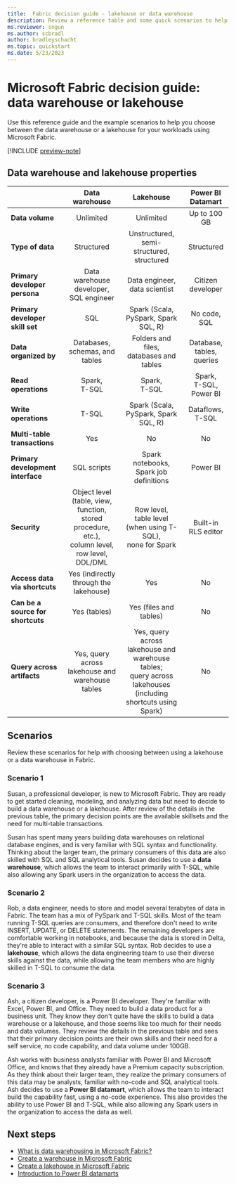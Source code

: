 ```yaml
---
title:  Fabric decision guide - lakehouse or data warehouse
description: Review a reference table and some quick scenarios to help in choosing whether to use a data warehouse or a lakehouse for your data in Fabric.
ms.reviewer: sngun
ms.author: scbradl
author: bradleyschacht
ms.topic: quickstart
ms.date: 5/23/2023
---
```


# Microsoft Fabric decision guide: data warehouse or lakehouse

Use this reference guide and the example scenarios to help you choose between the data warehouse or a lakehouse for your workloads using Microsoft Fabric.

[!INCLUDE [preview-note](../includes/preview-note.md)]

## Data warehouse and lakehouse properties

| | **Data warehouse** | **Lakehouse** | **Power BI Datamart**  |
|---|:---:|:---:|:---:|
| **Data volume** | Unlimited | Unlimited |Up to 100 GB|
| **Type of data** | Structured | Unstructured,<br>semi-structured,<br>structured |Structured|
| **Primary developer persona** | Data warehouse developer,<br>SQL engineer | Data engineer,<br>data scientist |Citizen developer|
| **Primary developer skill set** | SQL | Spark (Scala, PySpark, Spark SQL, R) |No code, SQL|
| **Data organized by** | Databases, schemas, and tables | Folders and files,<br>databases and tables |Database, tables, queries|
| **Read operations** | Spark,<br>T-SQL | Spark,<br>T-SQL |Spark,<BR>T-SQL,<BR>Power BI|
| **Write operations** | T-SQL | Spark (Scala, PySpark, Spark SQL, R) |Dataflows, T-SQL|
| **Multi-table transactions** | Yes | No |No|
| **Primary development interface** | SQL scripts | Spark notebooks,<br>Spark job definitions | Power BI |
| **Security** | Object level (table, view, function, stored procedure, etc.),<br>column level,<br>row level,<br>DDL/DML | Row level,<br>table level (when using T-SQL),<br>none for Spark | Built-in RLS editor|
| **Access data via shortcuts** | Yes (indirectly through the lakehouse) | Yes | No|
| **Can be a source for shortcuts** | Yes (tables) | Yes (files and tables) | No|
| **Query across artifacts** | Yes, query across lakehouse and warehouse tables | Yes, query across lakehouse and warehouse tables;<br>query across lakehouses (including shortcuts using Spark) | No|

## Scenarios

Review these scenarios for help with choosing between using a lakehouse or a data warehouse in Fabric.

### Scenario 1

Susan, a professional developer, is new to Microsoft Fabric. They are ready to get started cleaning, modeling, and analyzing data but need to decide to build a data warehouse or a lakehouse. After review of the details in the previous table, the primary decision points are the available skillsets and the need for multi-table transactions.

Susan has spent many years building data warehouses on relational database engines, and is very familiar with SQL syntax and functionality. Thinking about the larger team, the primary consumers of this data are also skilled with SQL and SQL analytical tools. Susan decides to use a **data warehouse**, which allows the team to interact primarily with T-SQL, while also allowing any Spark users in the organization to access the data.

### Scenario 2

Rob, a data engineer, needs to store and model several terabytes of data in Fabric. The team has a mix of PySpark and T-SQL skills. Most of the team running T-SQL queries are consumers, and therefore don't need to write INSERT, UPDATE, or DELETE statements. The remaining developers are comfortable working in notebooks, and because the data is stored in Delta, they're able to interact with a similar SQL syntax. Rob decides to use a **lakehouse**, which allows the data engineering team to use their diverse skills against the data, while allowing the team members who are highly skilled in T-SQL to consume the data.

### Scenario 3

Ash, a citizen developer, is a Power BI developer. They're familiar with Excel, Power BI, and Office. They need to build a data product for a business unit. They know they don't quite have the skills to build a data warehouse or a lakehouse, and those seems like too much for their needs and data volumes. They review the details in the previous table and sees that their primary decision points are their own skills and their need for a self service, no code capability, and data volume under 100GB.

Ash works with business analysts familiar with Power BI and Microsoft Office, and knows that they already have a Premium capacity subscription. As they think about their larger team, they realize the primary consumers of this data may be analysts, familiar with no-code and SQL analytical tools. Ash decides to use a **Power BI datamart**, which allows the team to interact build the capability fast, using a no-code experience. This also provides the ability to use Power BI and T-SQL, while also allowing any Spark users in the organization to access the data as well.

## Next steps

- [What is data warehousing in Microsoft Fabric?](../data-warehouse/data-warehousing.md)
- [Create a warehouse in Microsoft Fabric](../data-warehouse/create-warehouse.md)
- [Create a lakehouse in Microsoft Fabric](../data-engineering/create-lakehouse.md)
- [Introduction to Power BI datamarts](/power-bi/transform-model/datamarts/datamarts-overview)